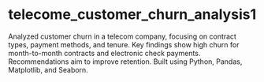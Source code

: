 # telecome_customer_churn_analysis1
Analyzed customer churn in a telecom company, focusing on contract types, payment methods, and tenure. Key findings show high churn for month-to-month contracts and electronic check payments. Recommendations aim to improve retention. Built using Python, Pandas, Matplotlib, and Seaborn.
